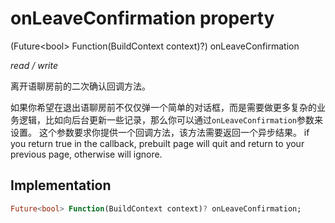 


# onLeaveConfirmation property







(Future&lt;bool> Function(BuildContext context)?) onLeaveConfirmation
  
_<span class="feature">read / write</span>_



<p>离开语聊房前的二次确认回调方法。</p>
<p>如果你希望在退出语聊房前不仅仅弹一个简单的对话框，而是需要做更多复杂的业务逻辑，比如向后台更新一些记录，那么你可以通过<code>onLeaveConfirmation</code>参数来设置。
这个参数要求你提供一个回调方法，该方法需要返回一个异步结果。
if you return true in the callback, prebuilt page will quit and return to your previous page, otherwise will ignore.</p>



## Implementation

```dart
Future<bool> Function(BuildContext context)? onLeaveConfirmation;
```







